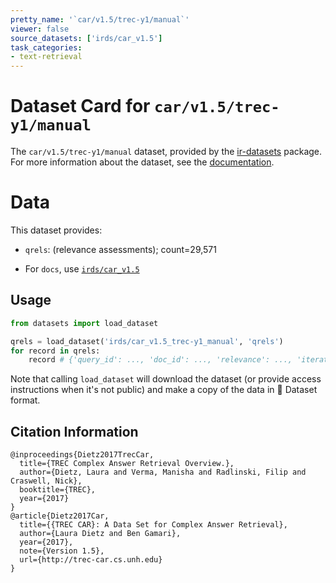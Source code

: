 ```yaml
---
pretty_name: '`car/v1.5/trec-y1/manual`'
viewer: false
source_datasets: ['irds/car_v1.5']
task_categories:
- text-retrieval
---
```


# Dataset Card for `car/v1.5/trec-y1/manual`

The `car/v1.5/trec-y1/manual` dataset, provided by the [ir-datasets](https://ir-datasets.com/) package.
For more information about the dataset, see the [documentation](https://ir-datasets.com/car#car/v1.5/trec-y1/manual).

# Data

This dataset provides:
 - `qrels`: (relevance assessments); count=29,571

 - For `docs`, use [`irds/car_v1.5`](https://huggingface.co/datasets/irds/car_v1.5)

## Usage

```python
from datasets import load_dataset

qrels = load_dataset('irds/car_v1.5_trec-y1_manual', 'qrels')
for record in qrels:
    record # {'query_id': ..., 'doc_id': ..., 'relevance': ..., 'iteration': ...}

```

Note that calling `load_dataset` will download the dataset (or provide access instructions when it's not public) and make a copy of the
data in 🤗 Dataset format.

## Citation Information

```
@inproceedings{Dietz2017TrecCar,
  title={TREC Complex Answer Retrieval Overview.},
  author={Dietz, Laura and Verma, Manisha and Radlinski, Filip and Craswell, Nick},
  booktitle={TREC},
  year={2017}
}
@article{Dietz2017Car,
  title={{TREC CAR}: A Data Set for Complex Answer Retrieval},
  author={Laura Dietz and Ben Gamari},
  year={2017},
  note={Version 1.5},
  url={http://trec-car.cs.unh.edu}
}
```
